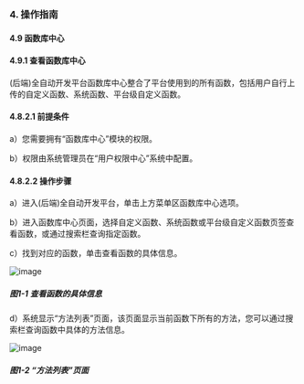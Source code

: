 ### 4. 操作指南

#### 4.9 函数库中心

#### 4.9.1 查看函数库中心

(后端)全自动开发平台函数库中心整合了平台使用到的所有函数，包括用户自行上传的自定义函数、系统函数、平台级自定义函数。

#### 4.8.2.1 前提条件

a）您需要拥有“函数库中心”模块的权限。

b）权限由系统管理员在“用户权限中心”系统中配置。

#### 4.8.2.2 操作步骤

a）进入(后端)全自动开发平台，单击上方菜单区函数库中心选项。

b）进入函数库中心页面，选择自定义函数、系统函数或平台级自定义函数页签查看函数，或通过搜索栏查询指定函数。

c）找到对应的函数，单击查看函数的具体信息。

![image](https://user-images.githubusercontent.com/79617492/197138308-4827073f-7d5c-49ff-8351-ed096fd313c9.png)

##### 图1-1 查看函数的具体信息

d）系统显示“方法列表”页面，该页面显示当前函数下所有的方法，您可以通过搜索栏查询函数中具体的方法信息。

![image](https://user-images.githubusercontent.com/79617492/197138330-3e5d720c-0f97-4598-8d53-c803d01db408.png)

##### 图1-2 “方法列表”页面
